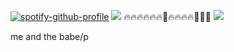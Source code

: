 [![spotify-github-profile](https://spotify-github-profile.kittinanx.com/api/view?uid=zyf91q4bfuktowcw80zts8ksn&cover_image=true&theme=novatorem&show_offline=false&background_color=121212&interchange=false&bar_color=bfe141&bar_color_cover=false)](https://github.com/kittinan/spotify-github-profile)
![](https://media.discordapp.net/attachments/1198612270087946260/1359243818125496530/Screenshot_14.png?ex=67f6c5f3&is=67f57473&hm=e9210908994e4ae7240b838ae85b54e865bf563033df4f556d0253c3508d1e5c&=&format=webp&quality=lossless&width=1209&height=643)
🔥🔥🔥🔥🔥🔥👅🔥🔥🔥🔥👅👅👅
![](https://cdn.discordapp.com/attachments/1198612270087946260/1362868418625147134/image.png?ex=6803f59f&is=6802a41f&hm=4afa6406eb9ac47a178b7532ce0627a751943feb1ce0814227bb4c4b06fe26b3&)


me and the babe/p
